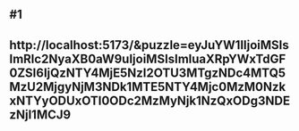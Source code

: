 #1
---
http://localhost:5173/&puzzle=eyJuYW1lIjoiMSIsImRlc2NyaXB0aW9uIjoiMSIsImluaXRpYWxTdGF0ZSI6IjQzNTY4MjE5NzI2OTU3MTgzNDc4MTQ5MzU2MjgyNjM3NDk1MTE5NTY4Mjc0MzM0NzkxNTYyODUxOTI0ODc2MzMyNjk1NzQxODg3NDEzNjI1MCJ9
---
